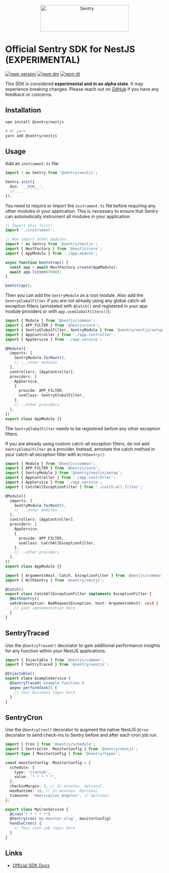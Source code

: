 <p align="center">
  <a href="https://sentry.io/?utm_source=github&utm_medium=logo" target="_blank">
    <img src="https://sentry-brand.storage.googleapis.com/sentry-wordmark-dark-280x84.png" alt="Sentry" width="280" height="84">
  </a>
</p>

# Official Sentry SDK for NestJS (EXPERIMENTAL)

[![npm version](https://img.shields.io/npm/v/@sentry/nestjs.svg)](https://www.npmjs.com/package/@sentry/nestjs)
[![npm dm](https://img.shields.io/npm/dm/@sentry/nestjs.svg)](https://www.npmjs.com/package/@sentry/nestjs)
[![npm dt](https://img.shields.io/npm/dt/@sentry/nestjs.svg)](https://www.npmjs.com/package/@sentry/nestjs)

This SDK is considered **experimental and in an alpha state**. It may experience breaking changes. Please reach out on
[GitHub](https://github.com/getsentry/sentry-javascript/issues/new/choose) if you have any feedback or concerns.

## Installation

```bash
npm install @sentry/nestjs

# Or yarn
yarn add @sentry/nestjs
```

## Usage

Add an `instrument.ts` file:

```typescript
import * as Sentry from '@sentry/nestjs';

Sentry.init({
  dsn: '__DSN__',
  // ...
});
```

You need to require or import the `instrument.ts` file before requiring any other modules in your application. This is
necessary to ensure that Sentry can automatically instrument all modules in your application:

```typescript
// Import this first!
import './instrument';

// Now import other modules
import * as Sentry from '@sentry/nestjs';
import { NestFactory } from '@nestjs/core';
import { AppModule } from './app.module';

async function bootstrap() {
  const app = await NestFactory.create(AppModule);
  await app.listen(3000);
}

bootstrap();
```

Then you can add the `SentryModule` as a root module. Also add the `SentryGlobalFilter` if you are not already using any
global catch-all exception filters (annotated with `@Catch()` and registered in your app module providers or with
`app.useGlobalFilters()`):

```typescript
import { Module } from '@nestjs/common';
import { APP_FILTER } from '@nestjs/core';
import { SentryGlobalFilter, SentryModule } from '@sentry/nestjs/setup';
import { AppController } from './app.controller';
import { AppService } from './app.service';

@Module({
  imports: [
    SentryModule.forRoot(),
    // ...other modules
  ],
  controllers: [AppController],
  providers: [
    AppService,
    {
      provide: APP_FILTER,
      useClass: SentryGlobalFilter,
    },
    // ..other providers
  ],
})
export class AppModule {}
```

The `SentryGlobalFilter` needs to be registered before any other exception filters.

If you are already using custom catch-all exception filters, do not add `SentryGlobalFilter` as a provider. Instead,
annotate the catch method in your catch-all exception filter with `WithSentry()`:

```typescript
import { Module } from '@nestjs/common';
import { APP_FILTER } from '@nestjs/core';
import { SentryModule } from '@sentry/nestjs/setup';
import { AppController } from './app.controller';
import { AppService } from './app.service';
import { CatchAllExceptionFilter } from './catch-all.filter';

@Module({
  imports: [
    SentryModule.forRoot(),
    // ...other modules
  ],
  controllers: [AppController],
  providers: [
    AppService,
    {
      provide: APP_FILTER,
      useClass: CatchAllExceptionFilter,
    },
    // ..other providers
  ],
})
export class AppModule {}
```

```typescript
import { ArgumentsHost, Catch, ExceptionFilter } from '@nestjs/common';
import { WithSentry } from '@sentry/nestjs';

@Catch()
export class CatchAllExceptionFilter implements ExceptionFilter {
  @WithSentry()
  catch(exception: BadRequestException, host: ArgumentsHost): void {
    // your implementation here
  }
}
```

## SentryTraced

Use the `@SentryTraced()` decorator to gain additional performance insights for any function within your NestJS
applications.

```typescript
import { Injectable } from '@nestjs/common';
import { SentryTraced } from '@sentry/nestjs';

@Injectable()
export class ExampleService {
  @SentryTraced('example function')
  async performTask() {
    // Your business logic here
  }
}
```

## SentryCron

Use the `@SentryCron()` decorator to augment the native NestJS `@Cron` decorator to send check-ins to Sentry before and
after each cron job run.

```typescript
import { Cron } from '@nestjs/schedule';
import { SentryCron, MonitorConfig } from '@sentry/nestjs';
import type { MonitorConfig } from '@sentry/types';

const monitorConfig: MonitorConfig = {
  schedule: {
    type: 'crontab',
    value: '* * * * *',
  },
  checkinMargin: 2, // In minutes. Optional.
  maxRuntime: 10, // In minutes. Optional.
  timezone: 'America/Los_Angeles', // Optional.
};

export class MyCronService {
  @Cron('* * * * *')
  @SentryCron('my-monitor-slug', monitorConfig)
  handleCron() {
    // Your cron job logic here
  }
}
```

## Links

- [Official SDK Docs](https://docs.sentry.io/platforms/javascript/guides/nestjs/)
